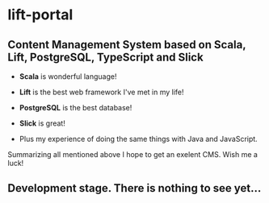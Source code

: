 # lift-portal

## Content Management System based on Scala, Lift, PostgreSQL, TypeScript and Slick

+ **Scala** is wonderful language!

+ **Lift** is the best web framework I've met in my life!

+ **PostgreSQL** is the best database!

+ **Slick** is great!

+ Plus my experience of doing the same things with Java and JavaScript.

Summarizing all mentioned above I hope to get an exelent CMS. Wish me a luck!

## Development stage. There is nothing to see yet...
